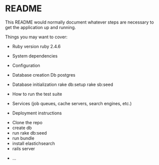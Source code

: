 # README

This README would normally document whatever steps are necessary to get the
application up and running.

Things you may want to cover:

* Ruby version
	ruby 2.4.6

* System dependencies

* Configuration

* Database creation
	Db postgres

* Database initialization
	rake db:setup
	rake sb:seed

* How to run the test suite

* Services (job queues, cache servers, search engines, etc.)

* Deployment instructions

- Clone the repo
- create db
- run rake db:seed
- run bundle
- install elastichsearch
- rails server

* ...
